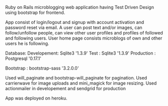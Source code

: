 Ruby on Rails microblogging web application having Test Driven Design using bootstrap for frontend.
 
 App consist of login/logout and signup with account activation and password reset via email.
 A user can post text and/or images, can follow/unfollow people,
 can view other user profiles and profiles of followed and following users.
 User home page consists microblogs of own and other users he is following.

Database:
 Developement: Sqlite3 '1.3.9'
 Test : Sqlite3 '1.3.9'
 Production : Postgresql '0.17.1'
 
 
 Bootstrap : bootstrap-sass '3.2.0.0'
 
 
 
 
 Used will_paginate and bootstrap-will_paginate for pagination.
 Used carrierwave for image uploads and mini_magick for image resizing.
 Used actionmailer in developement and sendgrid for production
 
 App was deployed on heroku.
 
 
 

